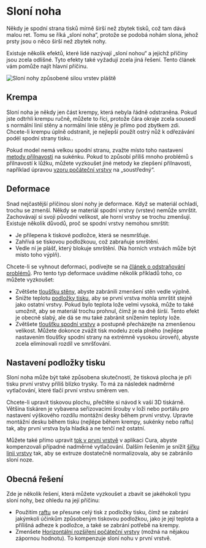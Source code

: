 Sloní noha
====
Někdy je spodní strana tisků mírně širší než zbytek tisků, což tam dává malou ret. Tomu se říká „sloní noha“, protože se podobá nohám slona, jehož prsty jsou o něco širší než zbytek nohy.

Existuje několik efektů, které lidé nazývají „sloní nohou“ a jejichž příčiny jsou zcela odlišné. Tyto efekty také vyžadují zcela jiná řešení. Tento článek vám pomůže najít hlavní příčinu.

![Sloní nohy způsobené silou vrstev pláště](../../../articles/images/elephants_foot.jpg)

Krempa
----
Sloní noha je někdy jen část krempy, která nebyla řádně odstraněna. Pokud jste odtrhli krempu ručně, můžete to říci, protože čára okraje zcela sousedí s normální linií stěny a normální linie stěny je přímo pod zbytkem zdi. Chcete-li krempu úplně odstranit, je nejlepší použít ostrý nůž k odřezávání podél spodní strany tisku..

Pokud model nemá velkou spodní stranu, zvažte místo toho nastavení [metody přilnavosti](../platform_adhesion/adhesion_type.md) na sukénku. Pokud to způsobí příliš mnoho problémů s přilnavostí k lůžku, můžete vyzkoušet jiné metody ke zlepšení přilnavosti, například úpravou [vzoru počáteční vrstvy](../shell/top_bottom_pattern_0.md) na „soustředný“.

Deformace
----
Snad nejčastější příčinou sloní nohy je deformace. Když se materiál ochladí, trochu se zmenší. Někdy se materiál spodní vrstvy (vrstev) nemůže smrštit. Zachovávají si svoji původní velikost, ale horní vrstvy se trochu zmenšují. Existuje několik důvodů, proč se spodní vrstvy nemohou smrštit:
* Je přilepena k tiskové podložce, která se nesmršťuje.
* Zahřívá se tiskovou podložkouu, což zabraňuje smrštění.
* Vedle ní je plášť, který blokuje smrštění. (Na horních vrstvách může být místo toho výplň).

Chcete-li se vyhnout deformaci, podívejte se na [článek o odstraňování problémů](warping.md). Pro tento typ deformace uvádíme několik příkladů toho, co můžete vyzkoušet:
* Zvětšete [tloušťku stěny](../shell/wall_thickness.md), abyste zabránili zmenšení stěn vedle výplně.
* Snižte teplotu [podložky tisku](../material/material_bed_temperature.md), aby se první vrstva mohla smrštit stejně jako ostatní vrstvy. Pokud bylo teplota lože velmi vysoká, může to také umožnit, aby se materiál trochu prohnul, čímž je na dně širší. Tento efekt je obecně slabý, ale dá se mu také zabránit snížením teploty lože.
* Zvětšete [tloušťku spodní vrstvy](../shell/bottom_thickness.md) a postupně přecházejte na zmenšenou velikost. Můžete dokonce zvážit tisk modelu zcela plného (nejlépe nastavením tloušťky spodní strany na extrémně vysokou úroveň), abyste zcela eliminovali rozdíl ve smršťování.

Nastavení podložky tisku
----
Sloní noha může být také způsobena skutečností, že tisková plocha je při tisku první vrstvy příliš blízko trysky. To má za následek nadměrné vytlačování, které tlačí první vrstvu směrem ven.

Chcete-li upravit  tiskovou plochu, přečtěte si návod k vaší 3D tiskárně. Většina tiskáren je vybavena seřizovacími šrouby v loži nebo portálu pro nastavení výškového rozdílu montážní desky během první vrstvy. Upravte montážní desku během tisku (nejlépe během krempy, sukénky nebo raftu) tak, aby první vrstva byla hladká a ne tenčí než ostatní.

Můžete také přímo upravit [tok v první vrstvě](../material/material_flow_layer_0.md) v aplikaci Cura, abyste kompenzovali případné nadměrné vytlačování. Dalším řešením je snížit [šířku linii vrstvy](../resolution/initial_layer_line_width_factor.md) tak, aby se extruze dostatečně normalizovala, aby se zabránilo sloní noze.

Obecná řešení
----
Zde je několik řešení, která můžete vyzkoušet a zbavit se jakéhokoli typu sloní nohy, bez ohledu na její příčinu:
* Použitím [raftu](../platform_adhesion/adhesion_type.md) se přesune celý tisk z podložky tisku, čímž se zabrání jakýmkoli účinkům způsobeným tiskovou podložkou, jako je její teplota a přílišná adheze k podložce, a také se zabrání potřebě na krempy.
* Zmenšete [Horizontální rozšíření počáteční vrstvy](../shell/xy_offset_layer_0.md) (možná na nějakou zápornou hodnotu). To kompenzuje sloní nohu v první vrstvě.